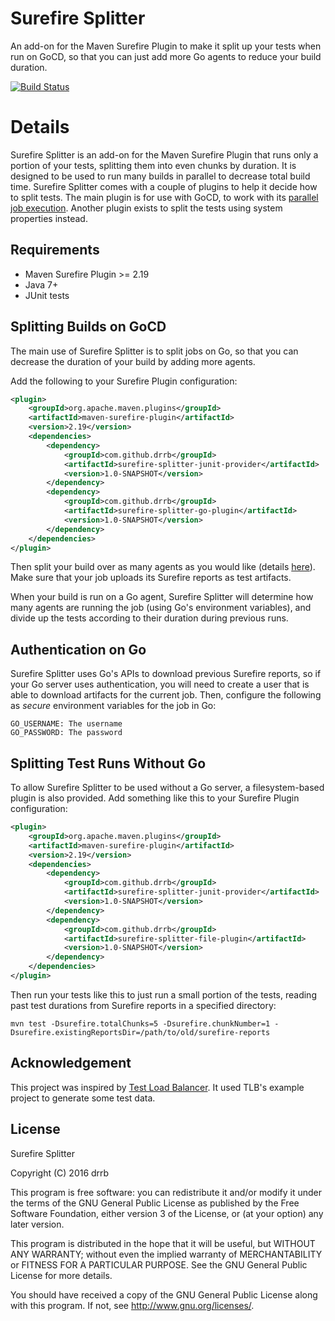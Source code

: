 # Surefire Splitter

An add-on for the Maven Surefire Plugin to make it split up your tests when run
on GoCD, so that you can just add more Go agents to reduce your build duration.

[![Build Status](https://travis-ci.org/drrb/surefire-splitter.svg?branch=master)](https://travis-ci.org/drrb/surefire-splitter)

# Details

Surefire Splitter is an add-on for the Maven Surefire Plugin that runs only a
portion of your tests, splitting them into even chunks by duration. It is
designed to be used to run many builds in parallel to decrease total build
time. Surefire Splitter comes with a couple of plugins to help it decide how to
split tests. The main plugin is for use with GoCD, to work with its [parallel
job execution](http://www.go.cd/2015/10/09/Distrubuted-Test-Execution.html).
Another plugin exists to split the tests using system properties instead.

## Requirements

* Maven Surefire Plugin >= 2.19
* Java 7+
* JUnit tests

## Splitting Builds on GoCD

The main use of Surefire Splitter is to split jobs on Go, so that you can
decrease the duration of your build by adding more agents.

Add the following to your Surefire Plugin configuration:

```xml
<plugin>
    <groupId>org.apache.maven.plugins</groupId>
    <artifactId>maven-surefire-plugin</artifactId>
    <version>2.19</version>
    <dependencies>
        <dependency>
            <groupId>com.github.drrb</groupId>
            <artifactId>surefire-splitter-junit-provider</artifactId>
            <version>1.0-SNAPSHOT</version>
        </dependency>
        <dependency>
            <groupId>com.github.drrb</groupId>
            <artifactId>surefire-splitter-go-plugin</artifactId>
            <version>1.0-SNAPSHOT</version>
        </dependency>
    </dependencies>
</plugin>
```

Then split your build over as many agents as you would like (details
[here](http://www.go.cd/2015/10/09/Distrubuted-Test-Execution.html)). Make sure
that your job uploads its Surefire reports as test artifacts.

When your build is run on a Go agent, Surefire Splitter will determine how many
agents are running the job (using Go's environment variables), and divide up
the tests according to their duration during previous runs.

## Authentication on Go

Surefire Splitter uses Go's APIs to download previous Surefire reports, so if
your Go server uses authentication, you will need to create a user that is able
to download artifacts for the current job. Then, configure the following as
*secure* environment variables for the job in Go:

```
GO_USERNAME: The username
GO_PASSWORD: The password
```

## Splitting Test Runs Without Go

To allow Surefire Splitter to be used without a Go server, a filesystem-based
plugin is also provided. Add something like this to your Surefire Plugin
configuration:

```xml
<plugin>
    <groupId>org.apache.maven.plugins</groupId>
    <artifactId>maven-surefire-plugin</artifactId>
    <version>2.19</version>
    <dependencies>
        <dependency>
            <groupId>com.github.drrb</groupId>
            <artifactId>surefire-splitter-junit-provider</artifactId>
            <version>1.0-SNAPSHOT</version>
        </dependency>
        <dependency>
            <groupId>com.github.drrb</groupId>
            <artifactId>surefire-splitter-file-plugin</artifactId>
            <version>1.0-SNAPSHOT</version>
        </dependency>
    </dependencies>
</plugin>
```

Then run your tests like this to just run a small portion of the tests, reading
past test durations from Surefire reports in a specified directory:

```
mvn test -Dsurefire.totalChunks=5 -Dsurefire.chunkNumber=1 -Dsurefire.existingReportsDir=/path/to/old/surefire-reports
```

## Acknowledgement

This project was inspired by [Test Load Balancer](https://test-load-balancer.github.io/). It used TLB's example project to generate some test data.

## License

Surefire Splitter

Copyright (C) 2016 drrb

This program is free software: you can redistribute it and/or modify
it under the terms of the GNU General Public License as published by
the Free Software Foundation, either version 3 of the License, or
(at your option) any later version.

This program is distributed in the hope that it will be useful,
but WITHOUT ANY WARRANTY; without even the implied warranty of
MERCHANTABILITY or FITNESS FOR A PARTICULAR PURPOSE.  See the
GNU General Public License for more details.

You should have received a copy of the GNU General Public License
along with this program.  If not, see <http://www.gnu.org/licenses/>.
